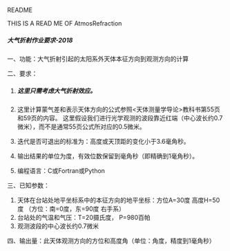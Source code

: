 README

THIS IS A READ ME OF AtmosRefraction

##### **大气折射作业要求-2018**

一、功能：大气折射引起的太阳系外天体本征方向到观测方向的计算

二、要求：

1. ##### 这里只需考虑大气折射效应。

2. 这里计算蒙气差和表示天体方向的公式参照<天体测量学导论>教科书第55页和59页的内容。
   这里假设我们进行光学观测的波段靠近红端（中心波长约0.7微米），而不是通常55页公式所对应的0.5微米。

3. 迭代是否可退出的标准为：高度或天顶距的变化小于3.6毫角秒。

4. 输出结果的单位为度，有效位数保留到毫角秒（即精确到1毫角秒）。

5. 编程语言：C或Fortran或Python

三、已知参数：

1. 天体在台站处地平坐标系中的本征方向的地平坐标：方位A=30度 高度H=50度 （方位：南=0度，东=90度 右手系）
2. 台站处的气温和气压：T=20摄氏度， P=980百帕 
3. 观测波段的中心波长约0.7微米

四、输出量：此天体观测方向的方位和高度角（单位：角度，精度到1毫角秒）